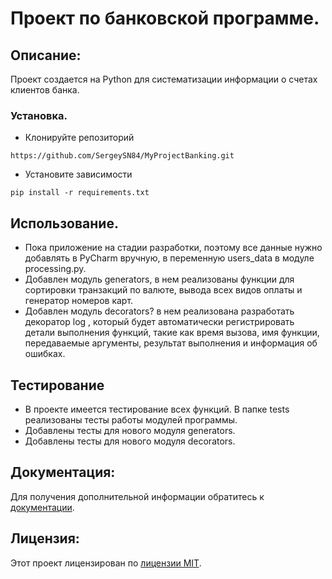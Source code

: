 # Проект по банковской программе.

## Описание:

Проект создается на Python для систематизации информации о счетах клиентов банка.
### Установка.

* Клонируйте репозиторий
```
https://github.com/SergeySN84/MyProjectBanking.git
```
* Установите зависимости
```
pip install -r requirements.txt
```
## Использование.

 - Пока приложение на стадии разработки, поэтому все данные нужно добавлять в PyCharm вручную, в переменную users_data в модуле processing.py.
 - Добавлен модуль generators, в нем реализованы функции для сортировки транзакций по валюте, вывода всех видов оплаты и генератор номеров карт.
 - Добавлен модуль decorators? в нем реализована разработать декоратор log
, который будет автоматически регистрировать детали выполнения функций, 
такие как время вызова, имя функции, передаваемые аргументы, результат выполнения и информация об ошибках.
## Тестирование

 - В проекте имеется тестирование всех функций. В папке tests реализованы тесты работы модулей программы.
 - Добавлены тесты для нового модуля generators.
 - Добавлены тесты для нового модуля decorators.
## Документация:

Для получения дополнительной информации обратитесь к [документации](docs/README.md).

## Лицензия:

Этот проект лицензирован по [лицензии MIT](LICENSE).
